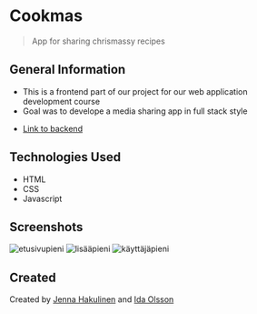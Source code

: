 # Cookmas
> App for sharing chrismassy recipes

## General Information
- This is a frontend part of our project for our web application development course
- Goal was to develope a media sharing app in full stack style
* [Link to backend](https://github.com/jennahakulinen/Tonttuprojekti-backend)

## Technologies Used
- HTML
- CSS
- Javascript

## Screenshots
![etusivupieni](https://user-images.githubusercontent.com/79135621/146341540-c8a9b68b-3d81-48cb-9df6-ab770cf81b1d.PNG)  ![lisääpieni](https://user-images.githubusercontent.com/79135621/146341843-7e1a9925-077a-46e2-8fcc-5db4866d39eb.PNG)  ![käyttäjäpieni](https://user-images.githubusercontent.com/79135621/146341865-82514cb1-999c-4ca6-a9d4-c40fe6595ec4.PNG)

## Created
Created by [Jenna Hakulinen](https://github.com/jennahakulinen) and [Ida Olsson](https://github.com/idaols)



